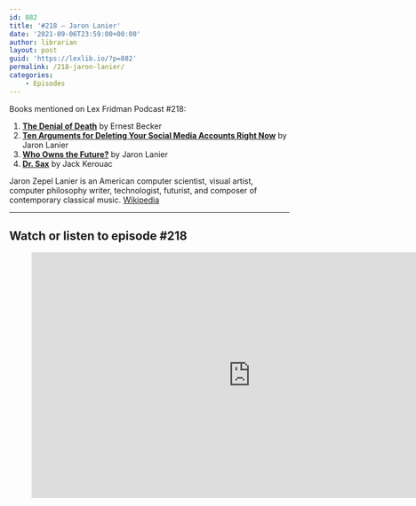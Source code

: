 ```yaml
---
id: 882
title: '#218 – Jaron Lanier'
date: '2021-09-06T23:59:00+00:00'
author: librarian
layout: post
guid: 'https://lexlib.io/?p=882'
permalink: /218-jaron-lanier/
categories:
    - Episodes
---
```


Books mentioned on Lex Fridman Podcast #218:

1. **[The Denial of Death](https://amzn.to/3QzDnkY)** by Ernest Becker
2. **[Ten Arguments for Deleting Your Social Media Accounts Right Now](https://amzn.to/3CHOHFS)** by Jaron Lanier
3. **[Who Owns the Future?](https://amzn.to/3Zy5DII)** by Jaron Lanier
4. **[Dr. Sax](https://amzn.to/3H1WUXX)** by Jack Kerouac

Jaron Zepel Lanier is an American computer scientist, visual artist, computer philosophy writer, technologist, futurist, and composer of contemporary classical music. [Wikipedia](https://en.wikipedia.org/wiki/Jaron_Lanier)

- - - - - -

## Watch or listen to episode #218

<figure class="wp-block-embed is-type-video is-provider-youtube wp-block-embed-youtube wp-embed-aspect-16-9 wp-has-aspect-ratio"><div class="wp-block-embed__wrapper"><iframe allow="accelerometer; autoplay; clipboard-write; encrypted-media; gyroscope; picture-in-picture; web-share" allowfullscreen="" frameborder="0" height="443" loading="lazy" src="https://www.youtube.com/embed/Fx0G6DHMfXM?feature=oembed" title="Jaron Lanier: Virtual Reality, Social Media & the Future of Humans and AI | Lex Fridman Podcast #218" width="788"></iframe></div></figure>